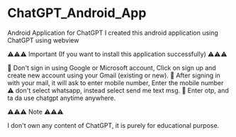 # ChatGPT_Android_App
Android Application for ChatGPT
I created this android application using ChatGPT using webview

⚠️⚠️⚠️ Important (If you want to install this application successfully) ⚠️⚠️⚠️

🎯 Don't sign in using Google or Microsoft account, Click on sign up and create new account using your Gmail (existing or new).
🎯 After signing in with your mail, it will ask to enter mobile number, Enter the mobile number  ⚠️ don't select whatsapp, instead select send me text msg.
🎯 Enter otp, and ta da use chatgpt anytime anywhere.

⚠️⚠️⚠️ Note ⚠️⚠️⚠️

I don't own any content of ChatGPT, it is purely for educational purpose.
